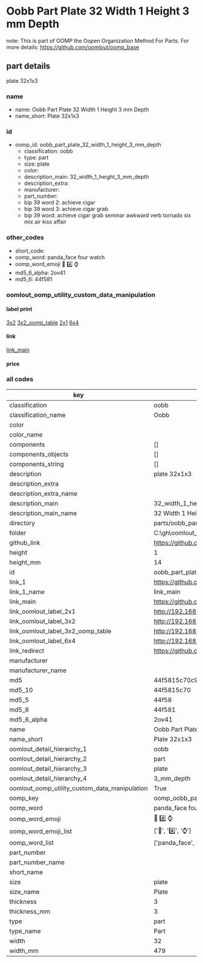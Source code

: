 # Oobb Part Plate 32 Width 1 Height 3 mm Depth  

note: This is part of OOMP the Oopen Organization Method For Parts. For more details: https://github.com/oomlout/oomp_base

##  part details
  



plate 32x1x3



### name
* name: Oobb Part Plate 32 Width 1 Height 3 mm Depth
* name_short: Plate 32x1x3 
### id
* oomp_id: oobb_part_plate_32_width_1_height_3_mm_depth
  * classification: oobb
  * type: part
  * size: plate
  * color: 
  * description_main: 32_width_1_height_3_mm_depth
  * description_extra: 
  * manufacturer: 
  * part_number: 
  * bip 39 word 2: achieve cigar
  * bip 39 word 3: achieve cigar grab
  * bip 39 word: achieve cigar grab seminar awkward verb tornado six mix air kiss affair

### other_codes
* short_code: 
* oomp_word: panda_face four watch
* oomp_word_emoji :panda_face: :four: :watch:
* md5_6_alpha: 2ov41
* md5_6: 44f581






### oomlout_oomp_utility_custom_data_manipulation
#### label print
[3x2](http://192.168.1.245:1112/?label=oomp%202ov41)
[3x2_oomp_table](http://192.168.1.108:1112/?label=oomp%202ov41)
[2x1](http://192.168.1.242:1112/?label=oomp%202ov41)
[6x4](http://192.168.1.55:1112/?label=oomp%202ov41)    

#### link

[link_main](https://github.com/oomlout/oomlout_oobb_version_4_generated_parts/tree/main/navigation_oomp/oobb/part/plate/32_width_1_height_3_mm_depth/part)                              

#### price







### all codes 
| key | value |  
| --- | --- |  
| classification | oobb |  
| classification_name | Oobb |  
| color |  |  
| color_name |  |  
| components | [] |  
| components_objects | [] |  
| components_string | [] |  
| description | plate 32x1x3 |  
| description_extra |  |  
| description_extra_name |  |  
| description_main | 32_width_1_height_3_mm_depth |  
| description_main_name | 32 Width 1 Height 3 mm Depth |  
| directory | parts/oobb_part_plate_32_width_1_height_3_mm_depth |  
| folder | C:\gh\oomlout_oobb_version_4_generated_parts\parts\oobb_part_plate_32_width_1_height_3_mm_depth |  
| github_link | https://github.com/oomlout/oomlout_oomp_part_src/tree/main/parts/oobb_part_plate_32_width_1_height_3_mm_depth |  
| height | 1 |  
| height_mm | 14 |  
| id | oobb_part_plate_32_width_1_height_3_mm_depth |  
| link_1 | https://github.com/oomlout/oomlout_oobb_version_4_generated_parts/tree/main/navigation_oomp/oobb/part/plate/32_width_1_height_3_mm_depth/part |  
| link_1_name | link_main |  
| link_main | https://github.com/oomlout/oomlout_oobb_version_4_generated_parts/tree/main/navigation_oomp/oobb/part/plate/32_width_1_height_3_mm_depth/part |  
| link_oomlout_label_2x1 | http://192.168.1.242:1112/?label=oomp%202ov41 |  
| link_oomlout_label_3x2 | http://192.168.1.245:1112/?label=oomp%202ov41 |  
| link_oomlout_label_3x2_oomp_table | http://192.168.1.108:1112/?label=oomp%202ov41 |  
| link_oomlout_label_6x4 | http://192.168.1.55:1112/?label=oomp%202ov41 |  
| link_redirect | https://github.com/oomlout/oomlout_oobb_version_4_generated_parts/tree/main/parts/oobb_plate_32_01_03 |  
| manufacturer |  |  
| manufacturer_name |  |  
| md5 | 44f5815c70c9dcafca086c38ca8a380e |  
| md5_10 | 44f5815c70 |  
| md5_5 | 44f58 |  
| md5_6 | 44f581 |  
| md5_6_alpha | 2ov41 |  
| name | Oobb Part Plate 32 Width 1 Height 3 mm Depth |  
| name_short | Plate 32x1x3  |  
| oomlout_detail_hierarchy_1 | oobb |  
| oomlout_detail_hierarchy_2 | part |  
| oomlout_detail_hierarchy_3 | plate |  
| oomlout_detail_hierarchy_4 | 3_mm_depth |  
| oomlout_oomp_utility_custom_data_manipulation | True |  
| oomp_key | oomp_oobb_part_plate_32_width_1_height_3_mm_depth |  
| oomp_word | panda_face four watch |  
| oomp_word_emoji | :panda_face: :four: :watch: |  
| oomp_word_emoji_list | [':panda_face:', ':four:', ':watch:'] |  
| oomp_word_list | ['panda_face', 'four', 'watch'] |  
| part_number |  |  
| part_number_name |  |  
| short_name |  |  
| size | plate |  
| size_name | Plate |  
| thickness | 3 |  
| thickness_mm | 3 |  
| type | part |  
| type_name | Part |  
| width | 32 |  
| width_mm | 479 |  
